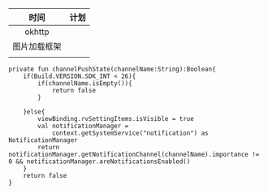 |     时间     | 计划 |
| :----------: | :--: |
|    okhttp    |      |
| 图片加载框架 |      |
|              |      |

    private fun channelPushState(channelName:String):Boolean{
        if(Build.VERSION.SDK_INT < 26){
            if(channelName.isEmpty()){
                return false
            }

        }else{
            viewBinding.rvSettingItems.isVisible = true
            val notificationManager =
                context.getSystemService("notification") as NotificationManager
            return notificationManager.getNotificationChannel(channelName).importance != 0 && notificationManager.areNotificationsEnabled()
        }
        return false
    }
